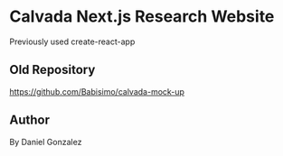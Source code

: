 # Calvada Next.js Research Website
Previously used create-react-app

## Old Repository
https://github.com/Babisimo/calvada-mock-up

## Author
By Daniel Gonzalez
